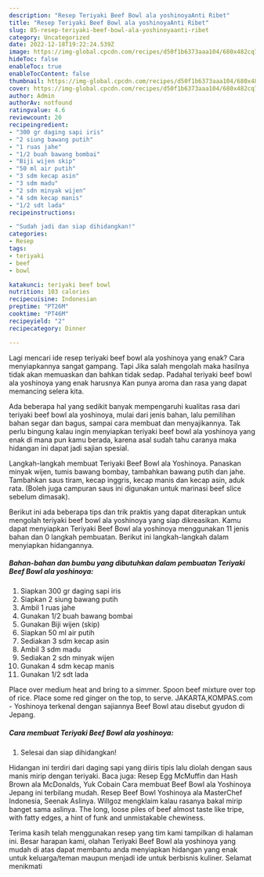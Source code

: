 ```yaml
---
description: "Resep Teriyaki Beef Bowl ala yoshinoyaAnti Ribet"
title: "Resep Teriyaki Beef Bowl ala yoshinoyaAnti Ribet"
slug: 85-resep-teriyaki-beef-bowl-ala-yoshinoyaanti-ribet
category: Uncategorized
date: 2022-12-18T19:22:24.539Z
image: https://img-global.cpcdn.com/recipes/d50f1b6373aaa104/680x482cq70/teriyaki-beef-bowl-ala-yoshinoya-foto-resep-utama.jpg
hideToc: false
enableToc: true
enableTocContent: false
thumbnail: https://img-global.cpcdn.com/recipes/d50f1b6373aaa104/680x482cq70/teriyaki-beef-bowl-ala-yoshinoya-foto-resep-utama.jpg
cover: https://img-global.cpcdn.com/recipes/d50f1b6373aaa104/680x482cq70/teriyaki-beef-bowl-ala-yoshinoya-foto-resep-utama.jpg
author: Admin
authorAv: notfound
ratingvalue: 4.6
reviewcount: 20
recipeingredient:
- "300 gr daging sapi iris"
- "2 siung bawang putih"
- "1 ruas jahe"
- "1/2 buah bawang bombai"
- "Biji wijen skip"
- "50 ml air putih"
- "3 sdm kecap asin"
- "3 sdm madu"
- "2 sdn minyak wijen"
- "4 sdm kecap manis"
- "1/2 sdt lada"
recipeinstructions:

- "Sudah jadi dan siap dihidangkan!"
categories:
- Resep
tags:
- teriyaki
- beef
- bowl

katakunci: teriyaki beef bowl 
nutrition: 103 calories
recipecuisine: Indonesian
preptime: "PT26M"
cooktime: "PT46M"
recipeyield: "2"
recipecategory: Dinner

---
```



Lagi mencari ide resep teriyaki beef bowl ala yoshinoya yang enak? Cara menyiapkannya sangat gampang. Tapi Jika salah mengolah maka hasilnya tidak akan memuaskan dan bahkan tidak sedap. Padahal teriyaki beef bowl ala yoshinoya yang enak harusnya Kan punya aroma dan rasa yang dapat memancing selera kita.


Ada beberapa hal yang sedikit banyak mempengaruhi kualitas rasa dari teriyaki beef bowl ala yoshinoya, mulai dari jenis bahan, lalu pemilihan bahan segar dan bagus, sampai cara membuat dan menyajikannya. Tak perlu bingung kalau ingin menyiapkan teriyaki beef bowl ala yoshinoya yang enak di mana pun kamu berada, karena asal sudah tahu caranya maka hidangan ini dapat jadi sajian spesial.

Langkah-langkah membuat Teriyaki Beef Bowl ala Yoshinoya. Panaskan minyak wijen, tumis bawang bombay, tambahkan bawang putih dan jahe. Tambahkan saus tiram, kecap inggris, kecap manis dan kecap asin, aduk rata. (Boleh juga campuran saus ini digunakan untuk marinasi beef slice sebelum dimasak).


Berikut ini ada beberapa tips dan trik praktis yang dapat diterapkan untuk mengolah teriyaki beef bowl ala yoshinoya yang siap dikreasikan. Kamu dapat menyiapkan Teriyaki Beef Bowl ala yoshinoya menggunakan 11 jenis bahan dan 0 langkah pembuatan. Berikut ini langkah-langkah dalam menyiapkan hidangannya.

<!--inarticleads1-->

##### Bahan-bahan dan bumbu yang dibutuhkan dalam pembuatan Teriyaki Beef Bowl ala yoshinoya:

1. Siapkan 300 gr daging sapi iris
1. Siapkan 2 siung bawang putih
1. Ambil 1 ruas jahe
1. Gunakan 1/2 buah bawang bombai
1. Gunakan Biji wijen (skip)
1. Siapkan 50 ml air putih
1. Sediakan 3 sdm kecap asin
1. Ambil 3 sdm madu
1. Sediakan 2 sdn minyak wijen
1. Gunakan 4 sdm kecap manis
1. Gunakan 1/2 sdt lada


Place over medium heat and bring to a simmer. Spoon beef mixture over top of rice. Place some red ginger on the top, to serve. JAKARTA,KOMPAS.com - Yoshinoya terkenal dengan sajiannya Beef Bowl atau disebut gyudon di Jepang. 

<!--inarticleads2-->

##### Cara membuat Teriyaki Beef Bowl ala yoshinoya:


1. Selesai dan siap dihidangkan!

Hidangan ini terdiri dari daging sapi yang diiris tipis lalu diolah dengan saus manis mirip dengan teriyaki. Baca juga: Resep Egg McMuffin dan Hash Brown ala McDonalds, Yuk Cobain Cara membuat Beef Bowl ala Yoshinoya Jepang ini terbilang mudah. Resep Beef Bowl Yoshinoya ala MasterChef Indonesia, Seenak Aslinya. Willgoz mengklaim kalau rasanya bakal mirip banget sama aslinya. The long, loose piles of beef almost taste like tripe, with fatty edges, a hint of funk and unmistakable chewiness. 

Terima kasih telah menggunakan resep yang tim kami tampilkan di halaman ini. Besar harapan kami, olahan Teriyaki Beef Bowl ala yoshinoya yang mudah di atas dapat membantu anda menyiapkan hidangan yang enak untuk keluarga/teman maupun menjadi ide untuk berbisnis kuliner. Selamat menikmati
